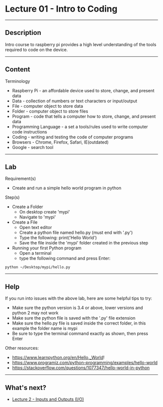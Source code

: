# Lecture 01 - Intro to Coding

--------------------
Description
-------------------- 
Intro course to raspberry pi provides a high level understanding of the tools required to code on the device.

--------------------
Content
-------------------- 

Terminology
* Raspberry Pi - an affordable device used to store, change, and present data
* Data - collection of numbers or text characters or input/output 
* File - computer object to store data
* Folder - computer object to store files
* Program - code that tells a computer how to store, change, and present data
* Programming Language - a set a tools/rules used to write computer code instructions
* Coding - writing and testing the code of computer programs
* Browsers - Chrome, Firefox, Safari, IE(outdated)
* Google - search tool

--------------------
Lab
-------------------- 

Requirement(s)
* Create and run a simple hello world program in python

Step(s)
* Create a Folder
	* On desktop create 'mypi'
	* Navigate to 'mypi'
* Create a File
	* Open text editor
	* Create a python file named hello.py (must end with '.py')
	* Type the following: print('Hello World')
	* Save the file inside the 'mypi' folder created in the previous step
* Running your first Python program
	* Open a terminal
	* type the following command and press Enter:
```
python ~/Desktop/mypi/hello.py
```

--------------------
Help
-------------------- 

If you run into issues with the above lab, here are some helpful tips to try:
* Make sure the python version is 3.4 or above, lower versions and python 2 may not work
* Make sure the python file is saved with the '.py' file extension
* Make sure the hello.py file is saved inside the correct folder, in this example the folder name is mypi
* Be sure to type the terminal command exactly as shown, then press Enter

Other resources:
* https://www.learnpython.org/en/Hello,_World!
* https://www.programiz.com/python-programming/examples/hello-world
* https://stackoverflow.com/questions/1077347/hello-world-in-python

--------------------
What's next?
--------------------
* [Lecture 2 - Inputs and Outputs (I/O)]()